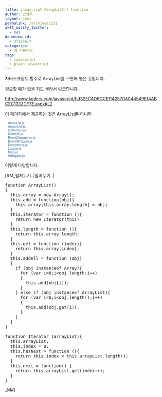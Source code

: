 ```yaml
---
title: javascript ArrayList() function
author: 안형우
layout: post
permalink: /archives/231
aktt_notify_twitter:
  - yes
daumview_id:
  - 37129617
categories:
  - 웹 퍼블리싱
tags:
  - javascript
  - plain javascript
---
```

자바스크립트 함수로 ArrayList를 구현해 놓은 것입니다.

필요할 때가 있을 지도 몰라서 링크합니다.

<http://www.koders.com/javascript/fid32ECAD6CCE114257D4044549E14ABCEC1332DF7E.aspx#L2>

이 페이지에서 제공하는 것은 ArrayList뿐 아니라 

<span class="Apple-style-span" style="font-family: Verdana, Helvetica, sans-serif; font-size: 11px; line-height: 12px; border-collapse: collapse; ">&nbsp; &nbsp;<a title="ArrayList.js" href="http://www.koders.com/javascript/fid32ECAD6CCE114257D4044549E14ABCEC1332DF7E.aspx" style="color: rgb(51, 102, 153); text-decoration: none; ">ArrayList.js<br /></a>&nbsp; &nbsp;<a title="AssertUtil.js" href="http://www.koders.com/javascript/fid110C5490AEBC7C3C036D494C5CFC59865690017E.aspx" style="color: rgb(51, 102, 153); text-decoration: none; ">AssertUtil.js<br /></a>&nbsp; &nbsp;<a title="Collection.js" href="http://www.koders.com/javascript/fid95B8D6C208ED3FF1384B4D3264D78A47E707FB43.aspx" style="color: rgb(51, 102, 153); text-decoration: none; ">Collection.js<br /></a>&nbsp; &nbsp;<a title="DomUtil.js" href="http://www.koders.com/javascript/fidBC000ECD64DCB94DDCA3E82D3A294907478508B8.aspx" style="color: rgb(51, 102, 153); text-decoration: none; ">DomUtil.js<br /></a>&nbsp; &nbsp;<a title="EventDispatcher.js" href="http://www.koders.com/javascript/fidB8EF5A6C4718CB28A51A3315D1691CB0D0A50DBC.aspx" style="color: rgb(51, 102, 153); text-decoration: none; ">EventDispatcher.js<br /></a>&nbsp; &nbsp;<a title="EventWrapper.js" href="http://www.koders.com/javascript/fidB8619D5ADDFC56C564805C30B0564D8C60C250BD.aspx" style="color: rgb(51, 102, 153); text-decoration: none; ">EventWrapper.js<br /></a>&nbsp; &nbsp;<a title="Exceptions.js" href="http://www.koders.com/javascript/fid19207FC296F9F83508DB9F520594CA7A3DFC68E9.aspx" style="color: rgb(51, 102, 153); text-decoration: none; ">Exceptions.js<br /></a>&nbsp; &nbsp;<a title="Logger.js" href="http://www.koders.com/javascript/fid997E0F4F02697F5EA043CFE854BC3337E00A70F4.aspx" style="color: rgb(51, 102, 153); text-decoration: none; ">Logger.js<br /></a>&nbsp; &nbsp;<a title="Map.js" href="http://www.koders.com/javascript/fid3A6CEA4E02E47898E855C7F82745019F54548240.aspx" style="color: rgb(51, 102, 153); text-decoration: none; ">Map.js<br /></a>&nbsp; &nbsp;<a title="StringUtil.js" href="http://www.koders.com/javascript/fidAD6A2D3030E4202577607E5704379EEAAFF20C50.aspx" style="color: rgb(51, 102, 153); text-decoration: none; ">StringUtil.js</a></span>

이렇게 다양합니다.

[#M_펼쳐두기..|접어두기..|

<pre class="brush:js">function ArrayList()
{
  this.array = new Array();
  this.add = function(obj){
    this.array[this.array.length] = obj;
  }
  this.iterator = function (){
    return new Iterator(this)
  }
  this.length = function (){
    return this.array.length;
  }
  this.get = function (index){
    return this.array[index];
  }
  this.addAll = function (obj)
  {
    if (obj instanceof Array){
      for (var i=0;i&lt;obj.length;i++)
      {
        this.add(obj[i]);
      }
    } else if (obj instanceof ArrayList){
      for (var i=0;i&lt;obj.length();i++)
      {
        this.add(obj.get(i));
      }
    }
  }
}

function Iterator (arrayList){
  this.arrayList;
  this.index = 0;
  this.hasNext = function (){
    return this.index &lt; this.arrayList.length();
  }
  this.next = function() {
    return this.arrayList.get(index++);
  }
}
</pre>

_M#]
